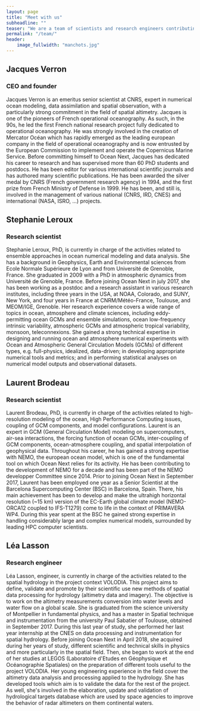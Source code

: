 ```yaml
---
layout: page
title: "Meet with us"
subheadline: ""
teaser: "We are a team of scientists and research engineers contributing to fundamental and applied research projects on the oceans and inland waters."
permalink: "/team/"
header:
    image_fullwidth: "manchots.jpg"
---
```



## Jacques Verron
### CEO and founder
Jacques Verron is an emeritus senior scientist at CNRS, expert in numerical ocean modeling, data assimilation and spatial observation, with a particularly strong commitment in the field of spatial altimetry.
Jacques is one of the pioneers of French operational oceanography. As such, in the 90s, he led the first French national research project fully dedicated to operational oceanography. He was strongly involved in the creation of Mercator Océan which has rapidly emerged as the leading european company in the field of operational oceanography and is now entrusted by the European Commission to implement and operate the Copernicus Marine Service. Before committing himself to Ocean Next, Jacques has dedicated his career to research and has supervised more than 60 PhD students and postdocs. He has been editor for various international scientific journals and has authored many scientific publications. He has been awarded the silver medal by CNRS (French government research agency) in 1994, and the first prize from French Ministry of Defense in 1999. He has been, and still is, involved in the management of  various national (CNRS, IRD, CNES) and international (NASA, ISRO, ...) projects.

## Stephanie Leroux
### Research scientist
Stephanie Leroux, PhD, is currently in charge of the activities related to ensemble approaches in ocean numerical modeling and data analysis.
She has a background in Geophysics, Earth and Environmental sciences from Ecole Normale Supérieure de Lyon and from Université de Grenoble, France. She graduated in 2009 with a PhD in atmospheric dynamics from Université de Grenoble, France. 
Before joining Ocean Next in july 2017, she has been working as a postdoc and a research assistant in various research institutes, including three years in the USA, at NOAA, Colorado, and SUNY, New York, and four years in France at CNRM/Météo-France, Toulouse, and MEOM/IGE, Grenoble.
Her research experience covers a wide range of topics in ocean, atmosphere and climate sciences, including eddy-permitting ocean GCMs and ensemble simulations, ocean low-frequency intrinsic variability, atmospheric GCMs and atmospheric tropical variability, monsoon, teleconnexions.
She gained a strong technical expertise in designing and running ocean and atmosphere numerical experiments with Ocean and Atmospheric General Circulation Models (GCMs) of different types, e.g. full-physics, idealized, data-driven; in developing appropriate numerical tools and metrics;  and in performing statistical analyses on numerical model outputs and observational datasets.


## Laurent Brodeau
### Research scientist
Laurent Brodeau, PhD, is currently in charge of the activities related to high-resolution modeling of the ocean, High Performance Computing issues, coupling of GCM components, and model configurations.
Laurent is an expert in GCM (General Circulation Model) modeling on supercomputers, air-sea interactions, the forcing function of ocean GCMs, inter-coupling of GCM components, ocean-atmosphere coupling, and spatial interpolation of geophysical data. Throughout his career, he has gained a strong expertise with NEMO, the european ocean model, which is one of the fundamental tool on which Ocean Next relies for its activity. He has been contributing to the development of NEMO for a decade and has been part of the NEMO developper Committee since 2014.
Prior to joining Ocean Next in September 2017, Laurent has been employed one year as a Senior Scientist at the Barcelona Supercomputing Center (BSC) in Barcelona, Spain. There, his main achievement has been to develop and make the ultrahigh horizontal resolution (~15 km) version of the EC-Earth global climate model (NEMO-ORCA12 coupled to IFS-T1279) come to life in the context of PRIMAVERA WP4. During this year spent at the BSC he gained strong expertise in handling considerably large and complex numerical models, surrounded by leading HPC computer scientists.


## Léa Lasson
### Research engineer
Léa Lasson, engineer, is currently in charge of the activities related to the spatial hydrology in the project context VOLODIA. This project aims to define, validate and promote by their scientific use new methods of spatial data processing for hydrology (altimetry data and imagery). The objective is
to work on the altimetry measurements conversion into water levels and water flow on a global scale.
She is graduated from the science university of Montpellier in fundamental physics, and has a master in Spatial technique and instrumentation from the university Paul Sabatier of Toulouse, obtained in September 2017. During this last year of study, she performed her last year internship at the CNES on data processing and instrumentation for spatial hydrology. 
Before joining Ocean Next in April 2018, she acquired during her years of study, different scientific and technical skills in physics and more particularly in the spatial field. Then, she began to work at the end of her studies at LEGOS (Laboratoire d'Etudes en Géophysique et Océanographie Spatiales)
on the preparation of different tools useful to the project VOLODIA.
Her young engineering experience in the field cover the altimetry data analysis and processing applied to the hydrology. She has developed tools which aim is to validate the data for the rest of the project. As well, she's involved in the elaboration, update and validation of hydrological targets
database which are used by space agencies to improve the behavior of radar altimeters on them continental waters.


